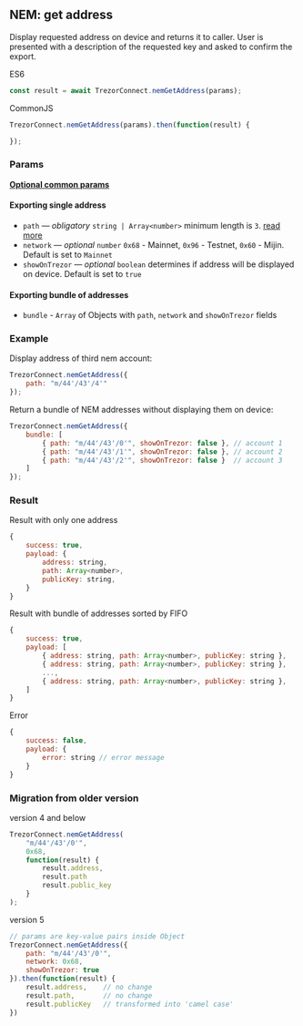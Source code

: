 ## NEM: get address
Display requested address on device and returns it to caller.
User is presented with a description of the requested key and asked to confirm the export.

ES6
```javascript
const result = await TrezorConnect.nemGetAddress(params);
```

CommonJS
```javascript
TrezorConnect.nemGetAddress(params).then(function(result) {

});
```

### Params
[****Optional common params****](commonParams.md)
#### Exporting single address
* `path` — *obligatory* `string | Array<number>` minimum length is `3`. [read more](path.md)
* `network` — *optional* `number` `0x68` - Mainnet, `0x96` - Testnet, `0x60` - Mijin. Default is set to `Mainnet`
* `showOnTrezor` — *optional* `boolean` determines if address will be displayed on device. Default is set to `true`

#### Exporting bundle of addresses
- `bundle` - `Array` of Objects with `path`, `network` and `showOnTrezor` fields

### Example
Display address of third nem account:
```javascript
TrezorConnect.nemGetAddress({
    path: "m/44'/43'/4'"
});
```
Return a bundle of NEM addresses without displaying them on device:
```javascript
TrezorConnect.nemGetAddress({
    bundle: [
        { path: "m/44'/43'/0'", showOnTrezor: false }, // account 1
        { path: "m/44'/43'/1'", showOnTrezor: false }, // account 2
        { path: "m/44'/43'/2'", showOnTrezor: false }  // account 3
    ]
});
```

### Result
Result with only one address
```javascript
{
    success: true,
    payload: {
        address: string,
        path: Array<number>,
        publicKey: string,
    }
}
```
Result with bundle of addresses sorted by FIFO
```javascript
{
    success: true,
    payload: [
        { address: string, path: Array<number>, publicKey: string },
        { address: string, path: Array<number>, publicKey: string },
        ...,
        { address: string, path: Array<number>, publicKey: string },
    ]
}
```
Error
```javascript
{
    success: false,
    payload: {
        error: string // error message
    }
}
```

### Migration from older version

version 4 and below
```javascript
TrezorConnect.nemGetAddress(
    "m/44'/43'/0'", 
    0x68, 
    function(result) {
        result.address,
        result.path
        result.public_key
    }
);
```
version 5
```javascript
// params are key-value pairs inside Object
TrezorConnect.nemGetAddress({ 
    path: "m/44'/43'/0'",
    network: 0x68,
    showOnTrezor: true
}).then(function(result) {
    result.address,    // no change
    result.path,       // no change
    result.publicKey   // transformed into 'camel case'
})
```
